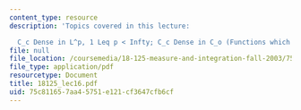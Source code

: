 ```yaml
---
content_type: resource
description: 'Topics covered in this lecture:

  C_c Dense in L^p, 1 Leq p < Infty; C_c Dense in C_o (Functions which vanish at Infty)'
file: null
file_location: /coursemedia/18-125-measure-and-integration-fall-2003/75c811657aa45751e121cf3647cfb6cf_18125_lec16.pdf
file_type: application/pdf
resourcetype: Document
title: 18125_lec16.pdf
uid: 75c81165-7aa4-5751-e121-cf3647cfb6cf
---
```

